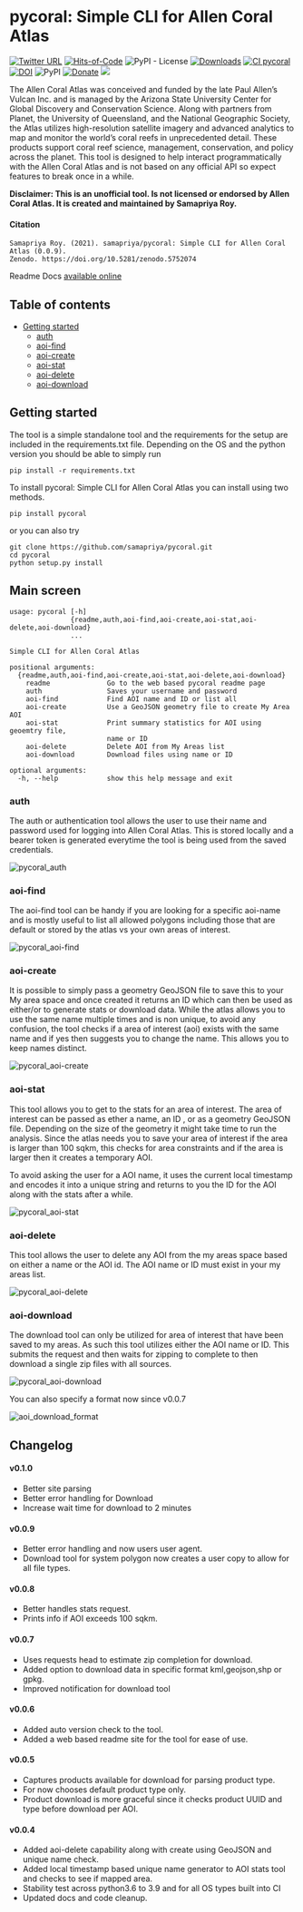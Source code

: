 # pycoral: Simple CLI for Allen Coral Atlas

[![Twitter URL](https://img.shields.io/twitter/follow/samapriyaroy?style=social)](https://twitter.com/intent/follow?screen_name=samapriyaroy)
[![Hits-of-Code](https://hitsofcode.com/github/samapriya/pycoral?branch=main)](https://hitsofcode.com/github/samapriya/pycoral?branch=main)
![PyPI - License](https://img.shields.io/pypi/l/pycoral)
[![Downloads](https://pepy.tech/badge/pycoral)](https://pepy.tech/project/pycoral)
[![CI pycoral](https://github.com/samapriya/pycoral/actions/workflows/package_ci.yml/badge.svg)](https://github.com/samapriya/pycoral/actions/workflows/package_ci.yml)
[![DOI](https://zenodo.org/badge/DOI/10.5281/zenodo.5752074.svg)](https://doi.org/10.5281/zenodo.5752074)
![PyPI](https://img.shields.io/pypi/v/pycoral)
[![Donate](https://img.shields.io/badge/Donate-Buy%20me%20a%20Chai-teal)](https://www.buymeacoffee.com/samapriya)
[![](https://img.shields.io/static/v1?label=Sponsor&message=%E2%9D%A4&logo=GitHub&color=%23fe8e86)](https://github.com/sponsors/samapriya)

The Allen Coral Atlas was conceived and funded by the late Paul Allen’s Vulcan Inc. and is managed by the Arizona State University Center for Global Discovery and Conservation Science. Along with partners from Planet, the University of Queensland, and the National Geographic Society, the Atlas utilizes high-resolution satellite imagery and advanced analytics to map and monitor the world’s coral reefs in unprecedented detail. These products support coral reef science, management, conservation, and policy across the planet. This tool is designed to help interact programmatically with the Allen Coral Atlas and is not based on any official API so expect features to break once in a while.

**Disclaimer: This is an unofficial tool. Is not licensed or endorsed by Allen Coral Atlas. It is created and maintained by Samapriya Roy.**

#### Citation

```
Samapriya Roy. (2021). samapriya/pycoral: Simple CLI for Allen Coral Atlas (0.0.9).
Zenodo. https://doi.org/10.5281/zenodo.5752074
```

Readme Docs [available online](https://samapriya.github.io/pycoral)

## Table of contents
* [Getting started](#getting-started)
    * [auth](#auth)
    * [aoi-find](#aoi-find)
    * [aoi-create](#aoi-create)
    * [aoi-stat](#aoi-stat)
    * [aoi-delete](#aoi-delete)
    * [aoi-download](#aoi-download)

## Getting started
The tool is a simple standalone tool and the requirements for the setup are included in the requirements.txt file. Depending on the OS and the python version you should be able to simply run

```pip install -r requirements.txt```

To install pycoral: Simple CLI for Allen Coral Atlas you can install using two methods.

```
pip install pycoral
```

or you can also try

```
git clone https://github.com/samapriya/pycoral.git
cd pycoral
python setup.py install
```

## Main screen

```
usage: pycoral [-h]
               {readme,auth,aoi-find,aoi-create,aoi-stat,aoi-delete,aoi-download}
               ...

Simple CLI for Allen Coral Atlas

positional arguments:
  {readme,auth,aoi-find,aoi-create,aoi-stat,aoi-delete,aoi-download}
    readme              Go to the web based pycoral readme page
    auth                Saves your username and password
    aoi-find            Find AOI name and ID or list all
    aoi-create          Use a GeoJSON geometry file to create My Area AOI
    aoi-stat            Print summary statistics for AOI using geoemtry file,
                        name or ID
    aoi-delete          Delete AOI from My Areas list
    aoi-download        Download files using name or ID

optional arguments:
  -h, --help            show this help message and exit
```

### auth
The auth or authentication tool allows the user to use their name and password used for logging into Allen Coral Atlas. This is stored locally and a bearer token is generated everytime the tool is being used from the saved credentials.

![pycoral_auth](https://user-images.githubusercontent.com/6677629/118433326-5d397000-b6a0-11eb-9078-905064bcd244.gif)

### aoi-find
The aoi-find tool can be handy if you are looking for a specific aoi-name and is mostly useful to list all allowed polygons including those that are default or stored by the atlas vs your own areas of interest.

![pycoral_aoi-find](https://user-images.githubusercontent.com/6677629/118433340-6296ba80-b6a0-11eb-83f3-e2376f4fa5a6.gif)

### aoi-create
It is possible to simply pass a geometry GeoJSON file to save this to your My area space and once created it returns an ID which can then be used as either/or to generate stats or download data. While the atlas allows you to use the same name multiple times and is non unique, to avoid any confusion, the tool checks if a area of interest (aoi) exists with the same name and if yes then suggests you to change the name. This allows you to keep names distinct.

![pycoral_aoi-create](https://user-images.githubusercontent.com/6677629/118433354-69bdc880-b6a0-11eb-94d8-312a725fa29e.gif)

### aoi-stat
This tool allows you to get to the stats for an area of interest. The area of interest can be passed as ether a name, an ID , or as a geometry GeoJSON file. Depending on the size of the geometry it might take time to run the analysis. Since the atlas needs you to save your area of interest if the area is larger than 100 sqkm, this checks for area constraints and if the area is larger then it creates a temporary AOI.

To avoid asking the user for a AOI name, it uses the current local timestamp and encodes it into a unique string and returns to you the ID for the AOI along with the stats after a while.

![pycoral_aoi-stat](https://user-images.githubusercontent.com/6677629/118433364-6fb3a980-b6a0-11eb-9387-2495ae185b45.gif)

### aoi-delete
This tool allows the user to delete any AOI from the my areas space based on either a name or the AOI id. The AOI name or ID must exist in your my areas list.

![pycoral_aoi-delete](https://user-images.githubusercontent.com/6677629/118433379-780be480-b6a0-11eb-8420-33708e4bac6a.gif)

### aoi-download
The download tool can only be utilized for area of interest that have been saved to my areas. As such this tool utilizes either the AOI name or ID. This submits the request and then waits for zipping to complete to then download a single zip files with all sources.

![pycoral_aoi-download](https://user-images.githubusercontent.com/6677629/118433385-7e9a5c00-b6a0-11eb-87cd-d84b81960757.gif)

You can also specify a format now since v0.0.7

![aoi_download_format](https://user-images.githubusercontent.com/6677629/119296374-6b4a3c00-bc1e-11eb-85d9-df5f476dbbf7.gif)


## Changelog

#### v0.1.0
- Better site parsing
- Better error handling for Download
- Increase wait time for download to 2 minutes

#### v0.0.9
- Better error handling and now users user agent.
- Download tool for system polygon now creates a user copy to allow for all file types.

#### v0.0.8
- Better handles stats request.
- Prints info if AOI exceeds 100 sqkm.

#### v0.0.7
- Uses requests head to estimate zip completion for download.
- Added option to download data in specific format kml,geojson,shp or gpkg.
- Improved notification for download tool

#### v0.0.6
- Added auto version check to the tool.
- Added a web based readme site for the tool for ease of use.

#### v0.0.5
- Captures products available for download for parsing product type.
- For now chooses default product type only.
- Product download is more graceful since it checks product UUID and type before download per AOI.

#### v0.0.4
- Added aoi-delete capability along with create using GeoJSON and unique name check.
- Added local timestamp based unique name generator to AOI stats tool and checks to see if mapped area.
- Stability test across python3.6 to 3.9 and for all OS types built into CI
- Updated docs and code cleanup.

